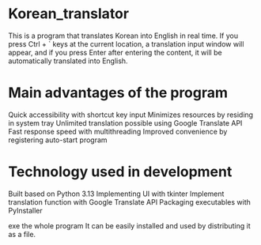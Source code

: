 # Korean_translator
This is a program that translates Korean into English in real time. If you press Ctrl + ` keys at the current location, a translation input window will appear, and if you press Enter after entering the content, it will be automatically translated into English.


# Main advantages of the program
Quick accessibility with shortcut key input
Minimizes resources by residing in system tray
Unlimited translation possible using Google Translate API
Fast response speed with multithreading
Improved convenience by registering auto-start program

# Technology used in development
Built based on Python 3.13
Implementing UI with tkinter
Implement translation function with Google Translate API
Packaging executables with PyInstaller

exe the whole program
 It can be easily installed and used by distributing it as a file.

